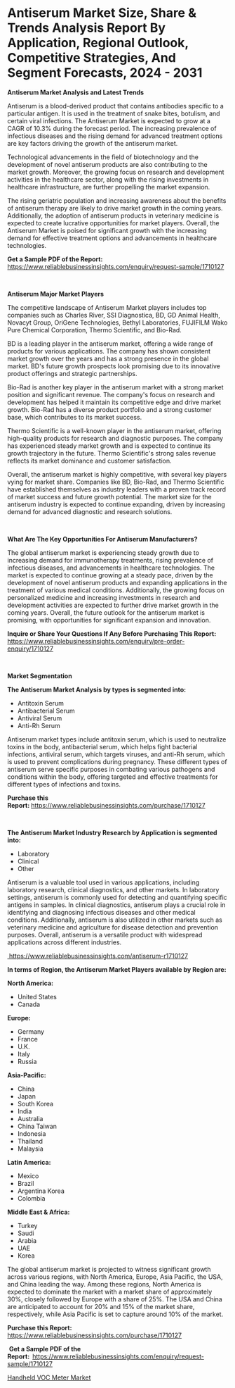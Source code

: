 <p><h1>Antiserum Market Size, Share & Trends Analysis Report By Application, Regional Outlook, Competitive Strategies, And Segment Forecasts, 2024 - 2031</h1></p><p><strong>Antiserum Market Analysis and Latest Trends</strong></p>
<p><p>Antiserum is a blood-derived product that contains antibodies specific to a particular antigen. It is used in the treatment of snake bites, botulism, and certain viral infections. The Antiserum Market is expected to grow at a CAGR of 10.3% during the forecast period. The increasing prevalence of infectious diseases and the rising demand for advanced treatment options are key factors driving the growth of the antiserum market.</p><p>Technological advancements in the field of biotechnology and the development of novel antiserum products are also contributing to the market growth. Moreover, the growing focus on research and development activities in the healthcare sector, along with the rising investments in healthcare infrastructure, are further propelling the market expansion.</p><p>The rising geriatric population and increasing awareness about the benefits of antiserum therapy are likely to drive market growth in the coming years. Additionally, the adoption of antiserum products in veterinary medicine is expected to create lucrative opportunities for market players. Overall, the Antiserum Market is poised for significant growth with the increasing demand for effective treatment options and advancements in healthcare technologies.</p></p>
<p><strong>Get a Sample PDF of the Report:&nbsp;</strong> <a href="https://www.reliablebusinessinsights.com/enquiry/request-sample/1710127">https://www.reliablebusinessinsights.com/enquiry/request-sample/1710127</a></p>
<p>&nbsp;</p>
<p><strong>Antiserum Major Market Players</strong></p>
<p><p>The competitive landscape of Antiserum Market players includes top companies such as Charles River, SSI Diagnostica, BD, GD Animal Health, Novacyt Group, OriGene Technologies, Bethyl Laboratories, FUJIFILM Wako Pure Chemical Corporation, Thermo Scientific, and Bio-Rad.</p><p>BD is a leading player in the antiserum market, offering a wide range of products for various applications. The company has shown consistent market growth over the years and has a strong presence in the global market. BD's future growth prospects look promising due to its innovative product offerings and strategic partnerships.</p><p>Bio-Rad is another key player in the antiserum market with a strong market position and significant revenue. The company's focus on research and development has helped it maintain its competitive edge and drive market growth. Bio-Rad has a diverse product portfolio and a strong customer base, which contributes to its market success.</p><p>Thermo Scientific is a well-known player in the antiserum market, offering high-quality products for research and diagnostic purposes. The company has experienced steady market growth and is expected to continue its growth trajectory in the future. Thermo Scientific's strong sales revenue reflects its market dominance and customer satisfaction.</p><p>Overall, the antiserum market is highly competitive, with several key players vying for market share. Companies like BD, Bio-Rad, and Thermo Scientific have established themselves as industry leaders with a proven track record of market success and future growth potential. The market size for the antiserum industry is expected to continue expanding, driven by increasing demand for advanced diagnostic and research solutions.</p></p>
<p>&nbsp;</p>
<p><strong>What Are The Key Opportunities For Antiserum Manufacturers?</strong></p>
<p><p>The global antiserum market is experiencing steady growth due to increasing demand for immunotherapy treatments, rising prevalence of infectious diseases, and advancements in healthcare technologies. The market is expected to continue growing at a steady pace, driven by the development of novel antiserum products and expanding applications in the treatment of various medical conditions. Additionally, the growing focus on personalized medicine and increasing investments in research and development activities are expected to further drive market growth in the coming years. Overall, the future outlook for the antiserum market is promising, with opportunities for significant expansion and innovation.</p></p>
<p><strong>Inquire or Share Your Questions If Any Before Purchasing This Report:</strong> <a href="https://www.reliablebusinessinsights.com/enquiry/pre-order-enquiry/1710127">https://www.reliablebusinessinsights.com/enquiry/pre-order-enquiry/1710127</a></p>
<p>&nbsp;</p>
<p><strong>Market Segmentation</strong></p>
<p><strong>The Antiserum Market Analysis by types is segmented into:</strong></p>
<p><ul><li>Antitoxin Serum</li><li>Antibacterial Serum</li><li>Antiviral Serum</li><li>Anti-Rh Serum</li></ul></p>
<p><p>Antiserum market types include antitoxin serum, which is used to neutralize toxins in the body, antibacterial serum, which helps fight bacterial infections, antiviral serum, which targets viruses, and anti-Rh serum, which is used to prevent complications during pregnancy. These different types of antiserum serve specific purposes in combating various pathogens and conditions within the body, offering targeted and effective treatments for different types of infections and toxins.</p></p>
<p><strong>Purchase this Report:&nbsp;</strong><a href="https://www.reliablebusinessinsights.com/purchase/1710127">https://www.reliablebusinessinsights.com/purchase/1710127</a></p>
<p>&nbsp;</p>
<p><strong>The Antiserum Market Industry Research by Application is segmented into:</strong></p>
<p><ul><li>Laboratory</li><li>Clinical</li><li>Other</li></ul></p>
<p><p>Antiserum is a valuable tool used in various applications, including laboratory research, clinical diagnostics, and other markets. In laboratory settings, antiserum is commonly used for detecting and quantifying specific antigens in samples. In clinical diagnostics, antiserum plays a crucial role in identifying and diagnosing infectious diseases and other medical conditions. Additionally, antiserum is also utilized in other markets such as veterinary medicine and agriculture for disease detection and prevention purposes. Overall, antiserum is a versatile product with widespread applications across different industries.</p></p>
<p><a href="https://www.reliablebusinessinsights.com/antiserum-r1710127">&nbsp;https://www.reliablebusinessinsights.com/antiserum-r1710127</a></p>
<p><strong>In terms of Region, the Antiserum Market Players available by Region are:</strong></p>
<p>
    <p> <strong> North America: </strong>
        <ul>
            <li>United States</li>
            <li>Canada</li>
        </ul>
        </p> 
    <p> <strong> Europe: </strong>
        <ul>
            <li>Germany</li>
            <li>France</li>
            <li>U.K.</li>
            <li>Italy</li>
            <li>Russia</li>
        </ul>
        </p> 
    <p> <strong> Asia-Pacific: </strong>
        <ul>
            <li>China</li>
            <li>Japan</li>
            <li>South Korea</li>
            <li>India</li>
            <li>Australia</li>
            <li>China Taiwan</li>
            <li>Indonesia</li>
            <li>Thailand</li>
            <li>Malaysia</li>
        </ul>
        </p> 
    <p> <strong> Latin America: </strong>
        <ul>
            <li>Mexico</li>
            <li>Brazil</li>
            <li>Argentina Korea</li>
            <li>Colombia</li>
        </ul>
        </p> 
    <p> <strong> Middle East & Africa: </strong>
        <ul>
            <li>Turkey</li>
            <li>Saudi</li>
            <li>Arabia</li>
            <li>UAE</li>
            <li>Korea</li>
        </ul>
    </p>
    </p>
<p><p>The global antiserum market is projected to witness significant growth across various regions, with North America, Europe, Asia Pacific, the USA, and China leading the way. Among these regions, North America is expected to dominate the market with a market share of approximately 30%, closely followed by Europe with a share of 25%. The USA and China are anticipated to account for 20% and 15% of the market share, respectively, while Asia Pacific is set to capture around 10% of the market.</p></p>
<p><strong>Purchase this Report: </strong><a href="https://www.reliablebusinessinsights.com/purchase/1710127">https://www.reliablebusinessinsights.com/purchase/1710127</a></p>
<p>&nbsp;<strong>Get a Sample PDF of the Report:&nbsp;&nbsp;</strong><a href="https://www.reliablebusinessinsights.com/enquiry/request-sample/1710127">https://www.reliablebusinessinsights.com/enquiry/request-sample/1710127</a></p>
<p><strong></strong></p>
<p><p><a href="https://issuu.com/reportprime-2/docs/handheld-voc-meter-market-size-2030.pptx">Handheld VOC Meter Market</a></p></p>
